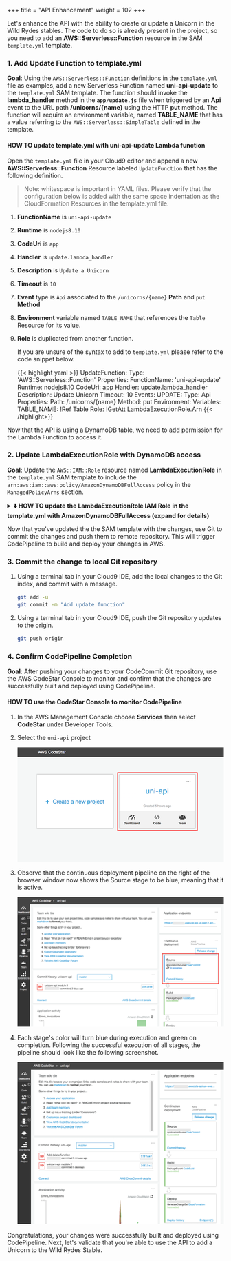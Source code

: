 +++
title = "API Enhancement"
weight = 102
+++

Let's enhance the API with the ability to create or update a Unicorn in the Wild Rydes stables.  The code to do so is already present in the project, so you need to add an **AWS::Serverless::Function** resource in the SAM `template.yml` template.

### 1. Add Update Function to template.yml

**Goal**: Using the `AWS::Serverless::Function` definitions in the `template.yml` file as examples, add a new Serverless Function named **uni-api-update** to the `template.yml` SAM template.  The function should invoke the **lambda_handler** method in the **`app/update.js`** file when triggered by an **Api** event to the URL path **/unicorns/{name}** using the HTTP **put** method.  The function will require an environment variable, named **TABLE_NAME** that has a value referring to the `AWS::Serverless::SimpleTable` defined in the template.

#### HOW TO update template.yml with uni-api-update Lambda function

Open the `template.yml` file in your Cloud9 editor and append a new **AWS::Serverless::Function** Resource labeled `UpdateFunction` that has the following definition.

> Note: whitespace is important in YAML files.  Please verify that the configuration below is added with the same space indentation as the CloudFormation Resources in the template.yml file.

1. **FunctionName** is `uni-api-update`

1. **Runtime** is `nodejs8.10`

1. **CodeUri** is `app`

1. **Handler** is `update.lambda_handler`

1. **Description** is `Update a Unicorn`

1. **Timeout** is `10`

1. **Event** type is `Api` associated to the `/unicorns/{name}` **Path** and `put` **Method**

1. **Environment** variable named `TABLE_NAME` that references the `Table` Resource for its value.

1. **Role** is duplicated from another function.

    If you are unsure of the syntax to add to ``template.yml`` please refer to the code snippet below.


    {{< highlight yaml >}}
  UpdateFunction:
    Type: 'AWS::Serverless::Function'
    Properties:
      FunctionName: 'uni-api-update'
      Runtime: nodejs8.10
      CodeUri: app
      Handler: update.lambda_handler
      Description: Update Unicorn
      Timeout: 10
      Events:
        UPDATE:
          Type: Api
          Properties:
            Path: /unicorns/{name}
            Method: put
      Environment:
        Variables:
          TABLE_NAME: !Ref Table
      Role: !GetAtt LambdaExecutionRole.Arn
    {{< /highlight>}}

Now that the API is using a DynamoDB table, we need to add permission for the Lambda Function to access it.

### 2. Update LambdaExecutionRole with DynamoDB access

**Goal**: Update the `AWS::IAM::Role` resource named **LambdaExecutionRole** in the `template.yml` SAM template to include the `arn:aws:iam::aws:policy/AmazonDynamoDBFullAccess` policy in the `ManagedPolicyArns` section.

<details>
<summary><strong>⬇️ HOW TO update the LambdaExecutionRole IAM Role in the template.yml with AmazonDynamoDBFullAccess (expand for details)
</strong></summary>
<p>

1. Open the `template.yml` file in your Cloud9 editor and find the **AWS::IAM:Role** Resource labeled `LambdaExecutionRole`.
 
2. Add `arn:aws:iam::aws:policy/AmazonDynamoDBFullAccess` to the list of ManagedPolicyArns.

    If you are unsure of the syntax to add to ``template.yml`` please refer to the code snippet below.

    {{< highlight yaml "hl_lines=15" >}}
  LambdaExecutionRole:
    Description: Creating service role in IAM for AWS Lambda
    Type: AWS::IAM::Role
    Properties:
      RoleName: !Sub 'CodeStar-${ProjectId}-Execution${Stage}'
      AssumeRolePolicyDocument:
        Statement:
        - Effect: Allow
          Principal:
            Service: [lambda.amazonaws.com]
          Action: sts:AssumeRole
      Path: /
      ManagedPolicyArns:
        - arn:aws:iam::aws:policy/service-role/AWSLambdaBasicExecutionRole
        - arn:aws:iam::aws:policy/AmazonDynamoDBFullAccess
      PermissionsBoundary: !Sub 'arn:${AWS::Partition}:iam::${AWS::AccountId}:policy/CodeStar_${ProjectId}_PermissionsBoundary'
    {{< /highlight>}}
</details>

<p>

Now that you've updated the the SAM template with the changes, use Git to commit the changes and push them to remote repository.  This will trigger CodePipeline to build and deploy your changes in AWS.

### 3. Commit the change to local Git repository

1. Using a terminal tab in your Cloud9 IDE, add the local changes to the Git index, and commit with a message.

    ```bash
    git add -u
    git commit -m "Add update function"
    ```

1. Using a terminal tab in your Cloud9 IDE, push the Git repository updates to the origin.

    ```bash
    git push origin
    ```

### 4. Confirm CodePipeline Completion

**Goal**: After pushing your changes to your CodeCommit Git repository, use the AWS CodeStar Console to monitor and confirm that the changes are successfully built and deployed using CodePipeline.

#### HOW TO use the CodeStar Console to monitor CodePipeline

1. In the AWS Management Console choose **Services** then select **CodeStar** under Developer Tools.

1. Select the `uni-api` project

    ![CodeStar Project List](images/codestar-1.png)

1. Observe that the continuous deployment pipeline on the right of the browser window now shows the Source stage to be blue, meaning that it is active.

    ![CodeStar Dashboard 1](images/codestar-2.png)

1. Each stage's color will turn blue during execution and green on completion.  Following the successful execution of all stages, the pipeline should look like the following screenshot.

    ![CodeStar Dashboard 2](images/codestar-3.png)

Congratulations, your changes were successfully built and deployed using CodePipeline.  Next, let's validate that you're able to use the API to add a Unicorn to the Wild Rydes Stable.
